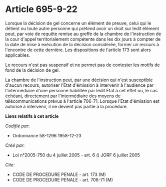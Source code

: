 # Article 695-9-22

Lorsque la décision de gel concerne un élément de preuve, celui qui le détient ou toute autre personne qui prétend avoir un
droit sur ledit élément peut, par voie de requête remise au greffe de la chambre de l'instruction de la cour d'appel
territorialement compétente dans les dix jours à compter de la date de mise à exécution de la décision considérée, former un
recours à l'encontre de cette dernière. Les dispositions de l'article 173 sont alors applicables.

Le recours n'est pas suspensif et ne permet pas de contester les motifs de fond de la décision de gel.

La chambre de l'instruction peut, par une décision qui n'est susceptible d'aucun recours, autoriser l'Etat d'émission à
intervenir à l'audience par l'intermédiaire d'une personne habilitée par ledit Etat à cet effet ou, le cas échéant,
directement par l'intermédiaire des moyens de télécommunications prévus à l'article 706-71. Lorsque l'Etat d'émission est
autorisé à intervenir, il ne devient pas partie à la procédure.

**Liens relatifs à cet article**

_Codifié par_:

  - Ordonnance 58-1296 1958-12-23

_Créé par_:

  - Loi n°2005-750 du 4 juillet 2005 - art. 6 () JORF 6 juillet 2005

_Cite_:

  - CODE DE PROCEDURE PENALE - art. 173 (M)
  - CODE DE PROCEDURE PENALE - art. 706-71 (M)
